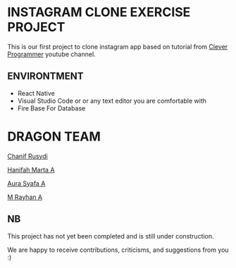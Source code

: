 # INSTAGRAM CLONE EXERCISE PROJECT
This is our first project to clone instagram app based on tutorial from [Clever Programmer](https://www.youtube.com/watch?v=UbixZZDjrdU) youtube channel.

## ENVIRONTMENT
* React Native
* Visual Studio Code or or any text editor you are comfortable with
* Fire Base For Database

# DRAGON TEAM
[Chanif Rusydi](https://github.com/ChanifRusydi)

[Hanifah Marta A](https://github.com/Hanifahmrt)

[Aura Syafa A](https://github.com/ooouraura)

[M Rayhan A](https://github.com/mrayhanaryana)

## NB
This project has not yet been completed and is still under construction.

We are happy to receive contributions, criticisms, and suggestions from you :)
